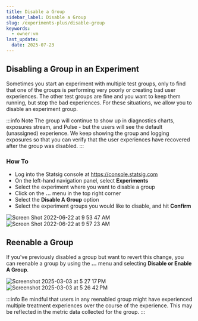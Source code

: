 ```yaml
---
title: Disable a Group
sidebar_label: Disable a Group
slug: /experiments-plus/disable-group
keywords:
  - owner:vm
last_update:
  date: 2025-07-23
---
```


## Disabling a Group in an Experiment

Sometimes you start an experiment with multiple test groups, only to find that one of the groups is performing very poorly or creating bad user experiences. The other test groups are fine and you want to keep them running, but stop the bad experiences. For these situations, we allow you to disable an experiment group.

:::info Note
The group will continue to show up in diagnostics charts, exposures stream, and Pulse - but the users will see the default (unassigned) experience. We keep showing the group and logging exposures so that you can verify that the user experiences have recovered after the group was disabled.
:::

### How To

- Log into the Statsig console at https://console.statsig.com
- On the left-hand navigation panel, select **Experiments**
- Select the experiment where you want to disable a group
- Click on the **...** menu in the top right corner
- Select the **Disable A Group** option
- Select the experiment groups you would like to disable, and hit **Confirm** 

![Screen Shot 2022-06-22 at 9 53 47 AM](https://user-images.githubusercontent.com/88338316/175094935-1dbb9b34-ebbe-467c-9a84-e61aeeb3180f.png)
![Screen Shot 2022-06-22 at 9 57 23 AM](https://user-images.githubusercontent.com/88338316/175095107-2ef5d9e3-4c33-44ec-ac13-937f3b030149.png)

## Reenable a Group

If you've previously disabled a group but want to revert this change, you can reenable a group by using the **...** menu and selecting **Disable or Enable A Group**.

![Screenshot 2025-03-03 at 5 27 17 PM](https://github.com/user-attachments/assets/2fa3cb71-9a46-46f1-bb11-b8e7f07df9c6)
![Screenshot 2025-03-03 at 5 26 42 PM](https://github.com/user-attachments/assets/a56e7f14-53e9-4d41-8266-d70de1ec3ebf)

:::info
Be mindful that users in any reenabled group might have experienced multiple treatment experiences over the course of the experience. This may be reflected in the metric data collected for the group.
:::
